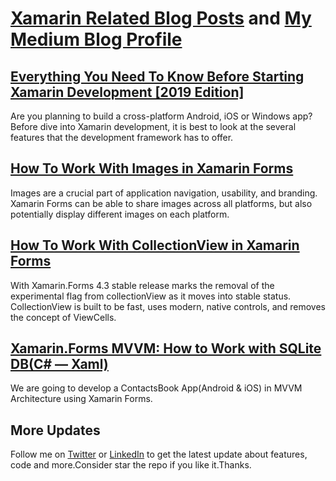 # [Xamarin Related Blog Posts](https://medium.com/a-developer-in-making/tagged/xamarin) and [My Medium Blog Profile](https://medium.com/@shankarmadeshvaran)

## [Everything You Need To Know Before Starting Xamarin Development [2019 Edition]](https://medium.com/a-developer-in-making/everything-you-need-to-know-before-starting-xamarin-development-2019-edition-49744616196e)
Are you planning to build a cross-platform Android, iOS or Windows app? Before dive into Xamarin development, it is best to look at the several features that the development framework has to offer.

## [How To Work With Images in Xamarin Forms](https://medium.com/a-developer-in-making/how-to-work-with-images-in-xamarin-forms-4d2e8b3bd1c9)
Images are a crucial part of application navigation, usability, and branding. Xamarin Forms can be able to share images across all platforms, but also potentially display different images on each platform.

## [How To Work With CollectionView in Xamarin Forms](https://medium.com/a-developer-in-making/how-to-work-with-collectionview-in-xamarin-forms-5dc65c50b419)
With Xamarin.Forms 4.3 stable release marks the removal of the experimental flag from collectionView as it moves into stable status. CollectionView is built to be fast, uses modern, native controls, and removes the concept of ViewCells.

## [Xamarin.Forms MVVM: How to Work with SQLite DB(C# — Xaml)](https://medium.com/swlh/xamarin-forms-mvvm-how-to-work-with-sqlite-db-c-xaml-26fcae303edd)
We are going to develop a ContactsBook App(Android & iOS) in MVVM Architecture using Xamarin Forms.

## More Updates
Follow me on [Twitter](https://twitter.com/Shankar__am) or [LinkedIn](https://www.linkedin.com/in/shankar-mathesh) to get the latest update about features, code and more.Consider star the repo if you like it.Thanks.
